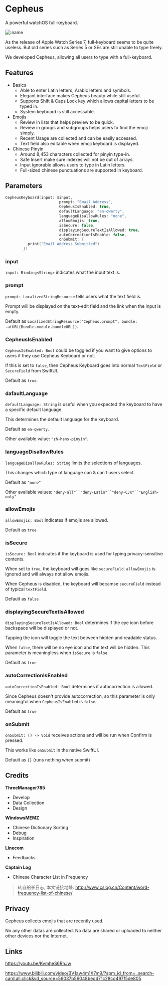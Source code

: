 # Cepheus
A powerful watchOS full-keyboard.

![:name](https://count.getloli.com/get/@Garden785-Cepheus?theme=rule34)

As the release of Apple Watch Series 7, full-keyboard seems to be quite useless. But old series such as Series 5 or SEs are still unable to type freely.

We developed Cepheus, allowing all users to type with a full-keyboard.

## Features
- Basics
  - Able to enter Latin letters, Arabic letters and symbols.
  - Elegant interface makes Cepheus beauty while still useful.
  - Supports Shift & Caps Lock key which allows capital letters to be typed in.
  - System keyboard is still accessable.
- Emojis
  - Review in lists that helps preview to be quick.
  - Review in groups and subgroups helps users to find the emoji simply.
  - Recent Usage are collected and can be easily accessed.
  - Text field also editable when emoji keyboard is displayed.
- Chinese Pinyin
  - Around 8,453 characters collected for pinyin type-in.
  - Safe Insert make sure indexes will not be out of arrays.
  - Input ignorable allows users to type in Latin letters.
  - Full-sized chinese punctuations are supported in keyboard.

## Parameters
```swift
CepheusKeyboard(input: $input,
                        prompt: "Email Address",
                        CepheusIsEnabled: true,
                        defaultLanguage: "en-qwerty",
                        languageDisallowRules: "none",
                        allowEmojis: true,
                        isSecure: false,
                        displayingSecureTextIsAllowed: true,
                        autoCorrectionIsEnable: false,
                        onSubmit: {
          print("Email Address Submitted")
        })
```

### input
`input: Binding<String>` indicates what the input text is.

### prompt
`prompt: LocalizedStringResource` tells users what the text field is.

Prompt will be displayed on the text-edit field and the link when the input is empty.

Default as `LocalizedStringResource("Cepheus.prompt", bundle: .atURL(Bundle.module.bundleURL))`.

### CepheusIsEnabled
`CepheusIsEnabled: Bool` could be toggled if you want to give options to users if they use Cepheus Keyboard or not.

If this is set to `false`, then Cepheus Keyboard goes into normal `TextField` or `SecureField` from SwiftUI.

Default as `true`.

### dafaultLanguage
`defaultLanguage: String` is useful when you expected the keyboard to have a specific default language.

This determines the default language for the keyboard.

Default as `en-qwerty`.

Other available value: `"zh-hans-pinyin"`.

### languageDisallowRules
`languageDisallowRules: String` limits the selections of languages.

This changes which type of language can & can’t users select.

Default as `"none"`

Other available values: `"deny-all"``"deny-Latin"``"deny-CJK"``"English-only"`

### allowEmojis
`allowEmojis: Bool` indicates if emojis are allowed.

Default as `true`

### isSecure
`isSecure: Bool` indicates if the keyboard is used for typing privacy-sensitive contents.

When set to `true`, the keyboard will goes like `secureField`. `allowEmojis` is ignored and will always not allow emojis.

When Cepheus is disabled, the keyboard will becamse `secureField` instead of typical `textField`.

Default as `false`

### displayingSecureTextIsAllowed
`displayingSecureTextIsAllowed: Bool` determines if the eye icon before backspace will be displayed or not.

Tapping the icon will toggle the text between hidden and readable status.

When `false`, there will be no eye icon and the text will be hidden. This parameter is meaningless when `isSecure` is `false`.

Default as `true`

### autoCorrectionIsEnabled
`autoCorrectionIsEnabled: Bool` determines if autocorrection is allowed.

Since Cepheus doesn't provide autocorrection, so this parameter is only meaningful when `CepheusIsEnabled` is `false`.

Default as `true`

### onSubmit
`onSubmit: () -> Void` receives actions and will be run when Confirm is pressed.

This works like `onSubmit` in the native SwiftUI.

Default as `{}` (runs nothing when submit)

## Credits
**ThreeManager785**
- Develop
- Data Collection
- Design

**WindowsMEMZ**
- Chinese Dictionary Sorting
- Debug
- Inspiration

**Linecom**
- Feedbacks

**Captain Log**
- Chinese Character List in Frequency
> 转自船长日志, 本文链接地址: http://www.cslog.cn/Content/word-frequency-list-of-chinese/

## Privacy
Cepheus collects emojis that are recently used.

No any other datas are collected. No data are shared or uploaded to neither other devices nor the Internet.

## Links

https://youtu.be/KvmheS6RhJw

https://www.bilibili.com/video/BV1aw4m1X7m9/?spm_id_from=..search-card.all.click&vd_source=56037b56048bedd71c28cd497f5de805

